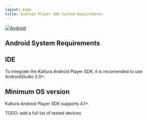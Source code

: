 ```yaml
---
layout: page
title: Android Player SDK System Requirements
---
```


[![Android](https://img.shields.io/badge/Android-Supported-green.svg)](https://github.com/kaltura/player-sdk-native-ios)

## Android System Requirements 

## IDE 
To integrate the Kaltura Android Player SDK, it is recomended to use AndroidStudio 2.0+. 

## Minimum OS version 
Kaltura Android Player SDK supports 4.1+.

TODO: add a full list of tested devices 
